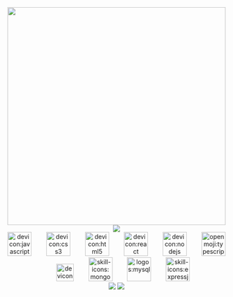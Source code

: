 <div align="center">
    <img src="https://user-images.githubusercontent.com/74038190/225813708-98b745f2-7d22-48cf-9150-083f1b00d6c9.gif" width="500" />
</div>
<div align="center">
    <img src="https://github-profile-summary-cards.vercel.app/api/cards/profile-details?username=dphasst17&theme=tokyonight" />
</div>

<div align="center">
    <img src="https://api.iconify.design/devicon/javascript.svg" alt="devicon:javascript" height="55" />
    <img width="26" />
    <img src="https://api.iconify.design/devicon/css3.svg" alt="devicon:css3" height="55" />
    <img width="26" />
    <img src="https://api.iconify.design/devicon/html5.svg" alt="devicon:html5" height="55" />
    <img width="26" />
    <img src="https://api.iconify.design/devicon/react.svg" alt="devicon:react" height="55" />
    <img width="26" />
    <img src="https://api.iconify.design/devicon/nodejs.svg" alt="devicon:nodejs" height="55" />
    <img width="26" />
    <img src="https://api.iconify.design/openmoji/typescript.svg" alt="openmoji:typescript" height="55" />
    <img width="26" />
    <img src="https://api.iconify.design/devicon/nextjs.svg" alt="devicon:nextjs" height="40" />
    <img width="26" />
    <img src="https://api.iconify.design/skill-icons/mongodb.svg" alt="skill-icons:mongodb" height="55" />
    <img width="26" />
    <img src="https://api.iconify.design/logos/mysql.svg" alt="logos:mysql" height="55" />
    <img width="26" />
    <img src="https://api.iconify.design/skill-icons/expressjs-light.svg" alt="skill-icons:expressjs-light" height="55" />
</div>
<div align="center">
    <img src="https://github-readme-stats.vercel.app/api?username=dphasst17&theme=tokyonight&hide_border=true&show_icons=true&hide_title=false&disable_animations=false&hide_rank=false&rank_icon=github&hide=&show=prs_merged%2Cdiscussions_started&locale=EN" />
    <img src="https://github-readme-stats.vercel.app/api/top-langs?username=dphasst17&theme=tokyonight&hide_border=true&hide_title=false&langs_count=5&locale=EN" />
</div>
